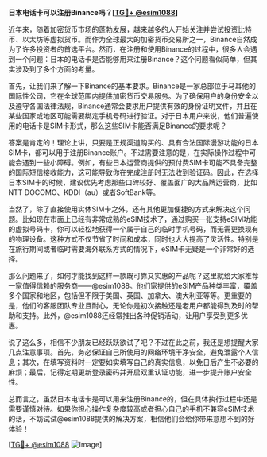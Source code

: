 **日本电话卡可以注册Binance吗？[[TG💪+ @esim1088](https://t.me/s/esim1088)]**

近年来，随着加密货币市场的蓬勃发展，越来越多的人开始关注并尝试投资比特币、以太坊等虚拟货币。而作为全球最大的加密货币交易所之一，Binance自然成为了许多投资者的首选平台。然而，在注册和使用Binance的过程中，很多人会遇到一个问题：日本的电话卡是否能够用来注册Binance？这个问题看似简单，但其实涉及到了多个方面的考量。

首先，让我们来了解一下Binance的基本要求。Binance是一家总部位于马耳他的国际性公司，它在全球范围内提供加密货币交易服务。为了确保用户的身份安全以及遵守各国法律法规，Binance通常会要求用户提供有效的身份证明文件，并且在某些国家或地区可能需要绑定手机号码进行验证。对于日本用户来说，他们普遍使用的电话卡是SIM卡形式，那么这些SIM卡能否满足Binance的要求呢？

答案是肯定的！理论上讲，只要是正规渠道购买的、具有合法国际漫游功能的日本SIM卡，都可以用于注册Binance账户。不过需要注意的是，在实际操作过程中可能会遇到一些小障碍。例如，有些日本运营商提供的预付费SIM卡可能不具备完整的国际短信接收能力，这可能导致你在完成注册时无法收到验证码。因此，在选择日本SIM卡的时候，建议优先考虑那些口碑较好、覆盖面广的大品牌运营商，比如NTT DOCOMO、KDDI（au）或者SoftBank等。

当然了，除了直接使用实体SIM卡之外，还有其他更加便捷的方式来解决这个问题。比如现在市面上已经有非常成熟的eSIM技术了，通过购买一张支持eSIM功能的虚拟号码卡，你可以轻松地获得一个属于自己的临时手机号码，而无需更换现有的物理设备。这种方式不仅节省了时间和成本，同时也大大提高了灵活性。特别是在旅行期间或者临时需要海外联系方式的情况下，eSIM卡无疑是一个非常好的选择。

那么问题来了，如何才能找到这样一款既可靠又实惠的产品呢？这里就给大家推荐一家值得信赖的服务商——@esim1088。他们家提供的eSIM产品种类丰富，覆盖多个国家和地区，包括但不限于美国、英国、加拿大、澳大利亚等等。更重要的是，他们的客服团队专业且耐心，无论你是初次接触还是老用户都能得到及时的帮助和支持。此外，@esim1088还经常推出各种促销活动，让用户享受到更多优惠。

说了这么多，相信不少朋友已经跃跃欲试了吧？不过在此之前，我还是想提醒大家几点注意事项。首先，务必保证自己所使用的网络环境干净安全，避免泄露个人信息；其次，在填写资料时一定要如实填写自己的真实信息，以免日后产生不必要的麻烦；最后，记得定期更新登录密码并开启双重认证功能，进一步提升账户安全性。

总而言之，虽然日本电话卡是可以用来注册Binance的，但在具体执行过程中还是需要谨慎对待。如果你担心操作复杂度较高或者担心自己的手机不兼容eSIM技术的话，不妨试试@esim1088提供的解决方案，相信他们会给你带来意想不到的好体验！

[[TG💪+ @esim1088](https://t.me/s/esim1088) ![Image](https://i.postimg.cc/4NQfJmqS/Snipaste-2025-05-13-00-14-12.png)]
